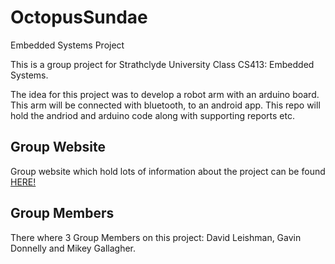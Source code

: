 # OctopusSundae
Embedded Systems Project

This is a group project for Strathclyde University Class CS413: Embedded Systems. 

The idea for this project was to develop a robot arm with an arduino board. This arm will be connected with bluetooth, to an android app. This repo will hold the andriod and arduino code along with supporting reports etc.

## Group Website

Group website which hold lots of information about the project can be found [HERE!](https://cs413robotarm.wordpress.com)

## Group Members

There where 3 Group Members on this project: David Leishman, Gavin Donnelly and Mikey Gallagher.


